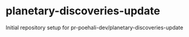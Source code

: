 # planetary-discoveries-update

Initial repository setup for pr-poehali-dev/planetary-discoveries-update